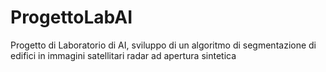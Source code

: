 # ProgettoLabAI
Progetto di Laboratorio di AI, sviluppo di un algoritmo di segmentazione di edifici in immagini satellitari radar ad apertura sintetica
